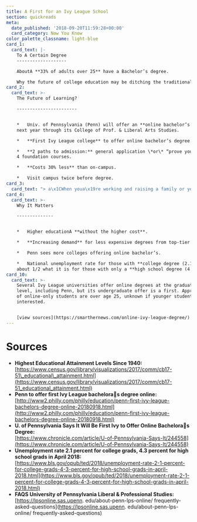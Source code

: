 ```yaml
---
title: A First for an Ivy League School
section: quickreads
meta:
  date_published: '2018-09-20T11:59:28+00:00'
  card_category: Now You Know
color_palette_classname: light-blue
card_1:
  card_text: |-
    To A Certain Degree
    -------------------

    AboutA **33% of adults over 25** have a Bachelor’s degree.

    Why the future of college education may be ditching the traditional campus.
card_2:
  card_text: >-
    The Future of Learning?

    -----------------------


    *   Univ. of Pennsylvania (Penn) will offer an **online bachelor’s degree**
    next year through its College of Prof. & Liberal Arts Studies.

    *   **First Ivy League college** to offer online bachelor’s degree.

    *   **2 paths to admission:** general application \*or\* “prove your way” in
    4 foundation courses.

    *   **Costs 30% less** than on-campus.

    *   Visit campus twice before degree.
card_3:
  card_text: "> a\x1CWhen youa\x19re working and raising a family or youa\x19re part of the sandwich generation, it really makes it very difficult to get through the 30 to 36 courses needed to get an undergraduate degree. And ita\x19s not terribly affordable.a\x1D\n> \n> Nora E. Lewis, vice dean of professional and liberal education at the University of Pennsylvania"
card_4:
  card_text: >-
    Why It Matters

    --------------


    *   Higher educationA **without the higher cost**.

    *   **Increasing demand** for less expensive degrees from top-tier schools

    *   Penn sees more colleges offering online bachelor’s.

    *   National unemployment rate for those with **college degree (2.1%)**
    about 1/2 what it is for those with only a **high school degree (4.3%)**.
card_10:
  card_text: >-
    Several Ivy League universities offer online degrees at the graduate degree
    level, including Penn, but its undergraduate offer is a first. Approx. 80%
    of online-only students are over age 25, unknown if younger students will be
    interested.


    [view sources](https://smarthernews.com/online-ivy-league-degree/)
---
```

Sources
=======

*   **Highest Educational Attainment Levels Since 1940:** [https://www.census.gov/library/visualizations/2017/comm/cb17-51\_educational\_attainment.html](https://www.census.gov/library/visualizations/2017/comm/cb17-51_educational_attainment.html)
*   **Penn to offer first Ivy League bacheloras degree online:**  
    [http://www2.philly.com/philly/education/penn-first-ivy-league-bachelors-degree-online-20180918.html](http://www2.philly.com/philly/education/penn-first-ivy-league-bachelors-degree-online-20180918.html)
*   **U. of Pennsylvania Says It Will Be First Ivy to Offer Online Bacheloras Degree:**  
    [https://www.chronicle.com/article/U-of-Pennsylvania-Says-It/244558](https://www.chronicle.com/article/U-of-Pennsylvania-Says-It/244558)
*   **Unemployment rate 2.1 percent for college grads, 4.3 percent for high school grads in April 2018:**  
    [https://www.bls.gov/opub/ted/2018/unemployment-rate-2-1-percent-for-college-grads-4-3-percent-for-high-school-grads-in-april-2018.html](https://www.bls.gov/opub/ted/2018/unemployment-rate-2-1-percent-for-college-grads-4-3-percent-for-high-school-grads-in-april-2018.html)
*   **FAQS University of Pennsylvania Liberal & Professional Studies:**  
    [https://lpsonline.sas.upenn. edu/about-penn-lps-online/ frequently-asked-questions](https://lpsonline.sas.upenn. edu/about-penn-lps-online/ frequently-asked-questions)